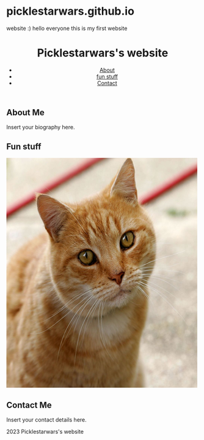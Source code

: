 # picklestarwars.github.io
website :)
hello everyone this is my first website

<html>
<head>
	<title>Picklestarwars's website</title>
	<meta charset="UTF-8">
	<meta name="viewport" content="width=device-width, initial-scale=1.0">
	<link rel="stylesheet" href="style.css">
</head>
<body>
	<header>
		<h1>Picklestarwars's website</h1>
		<nav>
			<ul>
				<li><a href="#about">About</a></li>
				<li><a href="#fun stuff">fun stuff</a></li>
				<li><a href="#contact">Contact</a></li>
			</ul>
		</nav>
	</header>
	<main>
		<section id="about">
			<h2>About Me</h2>
			<p>Insert your biography here.</p>
		</section>
		<section id="resume">
			<h2>Fun stuff</h2>
			<p><img src="cat03.jpg" alt="cat" width="500" height="600"></p>
		</section>
		<section id="contact">
			<h2>Contact Me</h2>
			<p>Insert your contact details here.</p>
		</section>
	</main>
	<footer>
		<p> 2023 Picklestarwars's website</p>
	</footer>
</body>
</html>

